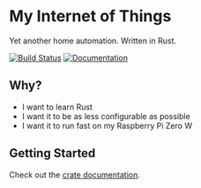 # My Internet of Things

Yet another home automation. Written in Rust.

[![Build Status](https://travis-ci.com/eigenein/my-iot-rs.svg?branch=master)](https://travis-ci.com/eigenein/my-iot-rs)
[![Documentation](https://img.shields.io/badge/-Documentation-important.svg)](https://eigenein.github.io/my-iot-rs/my_iot/)

## Why?

- I want to learn Rust
- I want it to be as less configurable as possible
- I want it to run fast on my Raspberry Pi Zero W

## Getting Started

Check out the [crate documentation](https://eigenein.github.io/my-iot-rs/my_iot/).
